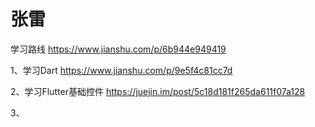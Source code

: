 # 张雷

学习路线
https://www.jianshu.com/p/6b944e949419

1、学习Dart
https://www.jianshu.com/p/9e5f4c81cc7d

2、学习Flutter基础控件
https://juejin.im/post/5c18d181f265da611f07a128

3、